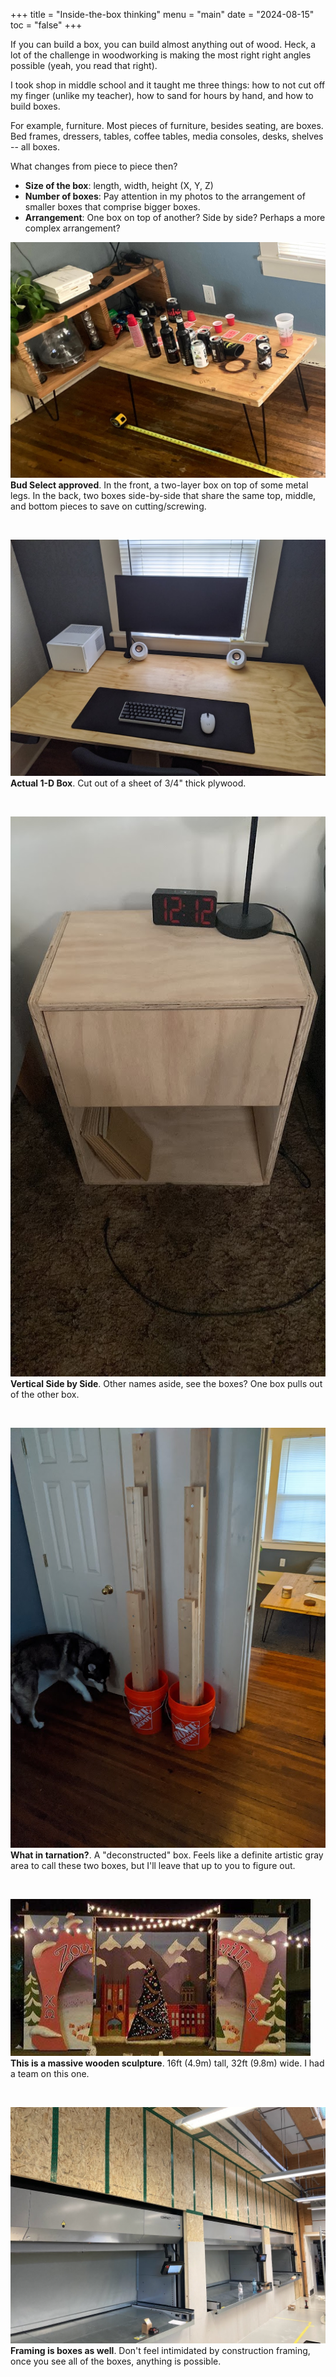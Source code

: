 +++
title = "Inside-the-box thinking"
menu = "main"
date = "2024-08-15"
toc = "false"
+++

If you can build a box, you can build almost anything out of wood. Heck, a lot of the challenge in woodworking is making the most right right angles possible (yeah, you read that right).

I took shop in middle school and it taught me three things: how to not cut off my finger (unlike my teacher), how to sand for hours by hand, and how to build boxes.

For example, furniture. Most pieces of furniture, besides seating, are boxes. Bed frames, dressers, tables, coffee tables, media consoles, desks, shelves -- all boxes.

What changes from piece to piece then?

- **Size of the box**: length, width, height (X, Y, Z)
- **Number of boxes**: Pay attention in my photos to the arrangement of smaller boxes that comprise bigger boxes.
- **Arrangement**: One box on top of another? Side by side? Perhaps a more complex arrangement?

![Handmade coffee and console table](wood-living-room.jpg)
**Bud Select approved**. In the front, a two-layer box on top of some metal legs. In the back, two boxes side-by-side that share the same top, middle, and bottom pieces to save on cutting/screwing.

&nbsp;

![Handmade wood desk top](wood-desk.jpg)
**Actual 1-D Box**. Cut out of a sheet of 3/4" thick plywood.

&nbsp;

![Handmade wood nightstand](wood-nightstand.jpg)
**Vertical Side by Side**. Other names aside, see the boxes? One box pulls out of the other box.

&nbsp;

![Handmade wood & concrete & bucket squat rack](wood-squat-rack.jpg)
**What in tarnation?**. A "deconstructed" box. Feels like a definite artistic gray area to call these two boxes, but I'll leave that up to you to figure out.

&nbsp;

![A large wooden sculpture](wood-housedecks.jpg)
**This is a massive wooden sculpture**. 16ft (4.9m) tall, 32ft (9.8m) wide. I had a team on this one.

&nbsp;

![Wooden framing](wood-framing.jpg)
**Framing is boxes as well**. Don't feel intimidated by construction framing, once you see all of the boxes, anything is possible.


